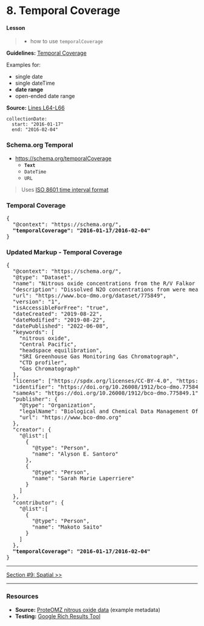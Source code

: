# 8. Temporal Coverage

#### Lesson
> - how to use `temporalCoverage`

**Guidelines:** 
[Temporal Coverage](/guides/Dataset.md#temporal-coverage)

Examples for:
- single date
- single dateTime
- <strong>date range</strong>
- open-ended date range

**Source:**
[Lines L64-L66](/tutorials/esip-summer-mtg-2022/examples/dataset-01.txt#L64-L66)

```
collectionDate:
  start: "2016-01-17"
  end: "2016-02-04"
```

### Schema.org Temporal

- https://schema.org/temporalCoverage
    - <strong>`Text`</strong>
    - `DateTime`
    - `URL`

> Uses [ISO 8601 time interval format](https://en.wikipedia.org/wiki/ISO_8601#Time_intervals)

### Temporal Coverage

<pre>
{
  "@context": "https://schema.org/",
  <strong>"temporalCoverage": "2016-01-17/2016-02-04"</strong>
}
</pre>


### Updated Markup - Temporal Coverage

<pre>
{
  "@context": "https://schema.org/",
  "@type": "Dataset",
  "name": "Nitrous oxide concentrations from the R/V Falkor expedition FK160115 in the Central Pacific from January to February 2016",
  "description": "Dissolved N2O concentrations from were measured in discrete samples on a research expedition to the Equatorial Pacific. Water samples were collected using a 24 bottle Niskin rosette equipped with a CTD. N₂O concentrations were measured using a headspace equilibration method and analyzed on a SRI Greenhouse Gas Monitoring Gas Chromatograph.",
  "url": "https://www.bco-dmo.org/dataset/775849",
  "version": "1",
  "isAccessibleForFree": "true",
  "dateCreated": "2019-08-22",
  "dateModified": "2019-08-22",
  "datePublished": "2022-06-08",
  "keywords": [
    "nitrous oxide", 
    "Central Pacific", 
    "headspace equilibration", 
    "SRI Greenhouse Gas Monitoring Gas Chromatograph",
    "CTD profiler",
    "Gas Chromatograph"
  ],
  "license": ["https://spdx.org/licenses/CC-BY-4.0", "https://creativecommons.org/licenses/by/4.0/"],
  "identifier": "https://doi.org/10.26008/1912/bco-dmo.775849.1",
  "sameAs": "https://doi.org/10.26008/1912/bco-dmo.775849.1",
  "publisher": {
    "@type": "Organization",
    "legalName": "Biological and Chemical Data Management Office",
    "url": "https://www.bco-dmo.org"
  },
  "creator": {
    "@list":[
      {
        "@type": "Person",
        "name": "Alyson E. Santoro"
      },
      {
        "@type": "Person",
        "name": "Sarah Marie Laperriere"
      }
    ]
  },
  "contributor": {
    "@list":[
      {
        "@type": "Person",
        "name": "Makoto Saito"
      }
    ]
  },
  <strong>"temporalCoverage": "2016-01-17/2016-02-04"</strong>
}
</pre>

<hr/>

[Section #9: Spatial >>](09_spatial.md)

<hr/>

### Resources
- **Source:** [ProteOMZ nitrous oxide data](/tutorials/esip-summer-mtg-2022/examples/dataset-01.txt) (example metadata)
- **Testing:** [Google Rich Results Tool](https://search.google.com/test/rich-results)
